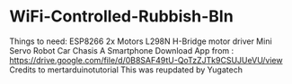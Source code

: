 # WiFi-Controlled-Rubbish-BIn
Things to need:
  ESP8266
  2x Motors
  L298N H-Bridge motor driver
  Mini Servo
  Robot Car Chasis
  A Smartphone
  Download App from : https://drive.google.com/file/d/0B8SAF49tU-QoTzZJTk9CSUJUeVU/view
  Credits to mertarduinotutorial
  This was reupdated by Yugatech
